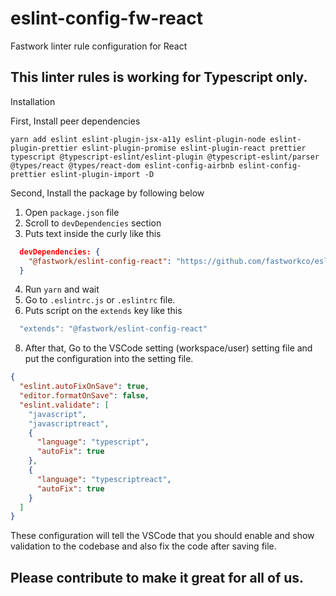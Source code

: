 # eslint-config-fw-react
Fastwork linter rule configuration for React

## This linter rules is working for Typescript only.

Installation

First, Install peer dependencies
```
yarn add eslint eslint-plugin-jsx-a11y eslint-plugin-node eslint-plugin-prettier eslint-plugin-promise eslint-plugin-react prettier typescript @typescript-eslint/eslint-plugin @typescript-eslint/parser @types/react @types/react-dom eslint-config-airbnb eslint-config-prettier eslint-plugin-import -D
```

Second, Install the package by following below
1. Open `package.json` file
2. Scroll to `devDependencies` section
3. Puts text inside the curly like this
```json
  devDependencies: {
    "@fastwork/eslint-config-react": "https://github.com/fastworkco/eslint-config-fw-react.git",
  }
```
4. Run `yarn` and wait
5. Go to `.eslintrc.js` or `.eslintrc` file.
6. Puts script on the `extends` key like this
```js
  "extends": "@fastwork/eslint-config-react"
```
8. After that, Go to the VSCode setting (workspace/user) setting file and put the configuration into the setting file.
```json
{
  "eslint.autoFixOnSave": true,
  "editor.formatOnSave": false,
  "eslint.validate": [
    "javascript",
    "javascriptreact",
    {
      "language": "typescript",
      "autoFix": true
    },
    {
      "language": "typescriptreact",
      "autoFix": true
    }
  ]
}
```
These configuration will tell the VSCode that you should enable and show validation to the codebase and also fix the code after saving file.

## Please contribute to make it great for all of us.
